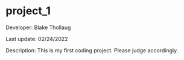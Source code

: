 # project_1
Developer: Blake Thollaug

Last update: 02/24/2022

Description: This is my first coding project. Please judge accordingly.
